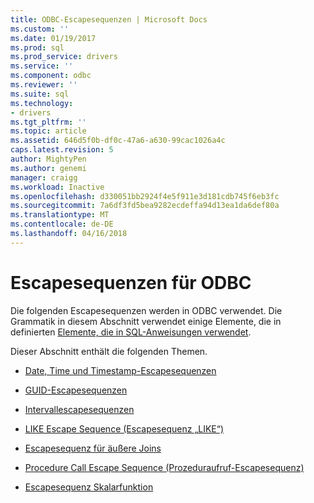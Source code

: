```yaml
---
title: ODBC-Escapesequenzen | Microsoft Docs
ms.custom: ''
ms.date: 01/19/2017
ms.prod: sql
ms.prod_service: drivers
ms.service: ''
ms.component: odbc
ms.reviewer: ''
ms.suite: sql
ms.technology:
- drivers
ms.tgt_pltfrm: ''
ms.topic: article
ms.assetid: 646d5f0b-df0c-47a6-a630-99cac1026a4c
caps.latest.revision: 5
author: MightyPen
ms.author: genemi
manager: craigg
ms.workload: Inactive
ms.openlocfilehash: d330051bb2924f4e5f911e3d181cdb745f6eb3fc
ms.sourcegitcommit: 7a6df3fd5bea9282ecdeffa94d13ea1da6def80a
ms.translationtype: MT
ms.contentlocale: de-DE
ms.lasthandoff: 04/16/2018
---
```

# <a name="odbc-escape-sequences"></a>Escapesequenzen für ODBC
Die folgenden Escapesequenzen werden in ODBC verwendet. Die Grammatik in diesem Abschnitt verwendet einige Elemente, die in definierten [Elemente, die in SQL-Anweisungen verwendet](../../../odbc/reference/appendixes/elements-used-in-sql-statements.md).  
  
 Dieser Abschnitt enthält die folgenden Themen.  
  
-   [Date, Time und Timestamp-Escapesequenzen](../../../odbc/reference/appendixes/date-time-and-timestamp-escape-sequences.md)  
  
-   [GUID-Escapesequenzen](../../../odbc/reference/appendixes/guid-escape-sequences.md)  
  
-   [Intervallescapesequenzen](../../../odbc/reference/appendixes/interval-escape-sequences.md)  
  
-   [LIKE Escape Sequence (Escapesequenz „LIKE“)](../../../odbc/reference/appendixes/like-escape-sequence.md)  
  
-   [Escapesequenz für äußere Joins](../../../odbc/reference/appendixes/outer-join-escape-sequence.md)  
  
-   [Procedure Call Escape Sequence (Prozeduraufruf-Escapesequenz)](../../../odbc/reference/appendixes/procedure-call-escape-sequence.md)  
  
-   [Escapesequenz Skalarfunktion](../../../odbc/reference/appendixes/scalar-function-escape-sequence.md)

